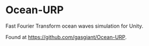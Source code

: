 # Ocean-URP
Fast Fourier Transform ocean waves simulation for Unity.

Found at https://github.com/gasgiant/Ocean-URP.
